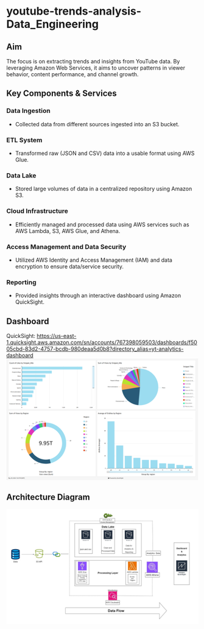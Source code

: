 # youtube-trends-analysis-Data_Engineering

## Aim
The focus is on extracting trends and insights from YouTube data. 
By leveraging Amazon Web Services, it aims to uncover patterns in viewer behavior, content performance, and channel growth.


## Key Components & Services
### Data Ingestion
- Collected data from different sources ingested into an S3 bucket.
### ETL System
- Transformed raw (JSON and CSV) data into a usable format using AWS Glue.
### Data Lake
- Stored large volumes of data in a centralized repository using Amazon S3.
### Cloud Infrastructure
- Efficiently managed and processed data using AWS services such as AWS Lambda, S3, AWS Glue, and Athena.
### Access Management and Data Security
- Utilized AWS Identity and Access Management (IAM) and data encryption to ensure data/service security.
### Reporting
- Provided insights through an interactive dashboard using Amazon QuickSight.

## Dashboard
QuickSight: https://us-east-1.quicksight.aws.amazon.com/sn/accounts/767398059503/dashboards/f5005cbd-83d2-4757-bcdb-980deaa5d0b8?directory_alias=yt-analytics-dashboard
![alt-text](https://github.com/HitPant/youtube-trends-analysis-Data_Engineering/blob/main/images/Screenshot%202024-05-29%20235848.png)

## Architecture Diagram
![alt-text](https://github.com/HitPant/youtube-trends-analysis-Data_Engineering/blob/main/images/architecture_diagram-yt_analytics.jpg)
